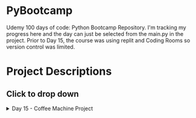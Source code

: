 # PyBootcamp
Udemy 100 days of code: Python Bootcamp Repository. I'm tracking my progress here and the day can just be selected from the main.py in the project. Prior to Day 15, the course was using replit and Coding Rooms so version control was limited. 

# Project Descriptions 
## Click to drop down
<!--1. [Day 15 - Coffee Machine Project](#day15)
2. [Day 16 ](#day16)
    1. [Sub paragraph](#subparagraph1)
3. [Day 17](#day17) 
4. [Day 18](#day18) 
5. [Day 19](#day19) 
6. [Day 20](#day20) 
7. [Day 21](#day21) -->

<details>
  <summary>Day 15 - Coffee Machine Project <a name="day15"></a></summary>

1. Prompt user by asking “What would you like? (espresso/latte/cappuccino): ”
- a. Check the user’s input to decide what to do next.
- b. The prompt should show every time action has completed, e.g. once the drink is
dispensed. The prompt should show again to serve the next customer.
2. Turn off the Coffee Machine by entering “​off​ ” to the prompt.
- a. For maintainers of the coffee machine, they can use “off” as the secret word to turn off
the machine. Your code should end execution when this happens.
3. Print report.
- a. When the user enters “report” to the prompt, a report should be generated that shows
the current resource values. e.g.
- Water: 100ml
- Milk: 50ml
- Coffee: 76g
- Money: $2.5
4. Check resources sufficient?
- a. When the user chooses a drink, the program should check if there are enough
resources to make that drink.
- b. E.g. if Latte requires 200ml water but there is only 100ml left in the machine. It should
not continue to make the drink but print: “​Sorry there is not enough water.​ ”
- c. The same should happen if another resource is depleted, e.g. milk or coffee.
5. Process coins.
- a. If there are sufficient resources to make the drink selected, then the program should
prompt the user to insert coins.
- b. Remember that quarters = $0.25, dimes = $0.10, nickles = $0.05, pennies = $0.01
- c. Calculate the monetary value of the coins inserted. E.g. 1 quarter, 2 dimes, 1 nickel, 2
pennies = 0.25 + 0.1 x 2 + 0.05 + 0.01 x 2 = $0.52
6. Check transaction successful?
- a. Check that the user has inserted enough money to purchase the drink they selected.
E.g Latte cost $2.50, but they only inserted $0.52 then after counting the coins the
program should say “​Sorry that's not enough money. Money refunded.​ ”.
- b. But if the user has inserted enough money, then the cost of the drink gets added to the
machine as the profit and this will be reflected the next time “report” is triggered. E.g.
Water: 100ml
Milk: 50ml
Coffee: 76g Money: $2.5

- c. If the user has inserted too much money, the machine should offer change.E.g. “Here is $2.45 dollars in change.” The change should be rounded to 2 decimal places.


7. Make Coffee.
- a. If the transaction is successful and there are enough resources to make the drink the
user selected, then the ingredients to make the drink should be deducted from the
coffee machine resources.
E.g. report before purchasing latte:
- Water: 300ml
- Milk: 200ml
- Coffee: 100g
- Money: $0
Report after purchasing latte:
- Water: 100ml
- Milk: 50ml
- Coffee: 76g
- Money: $2.5
- b. Once all resources have been deducted, tell the user “Here is your latte. Enjoy!”. If
latte was their choice of drink
</details>
